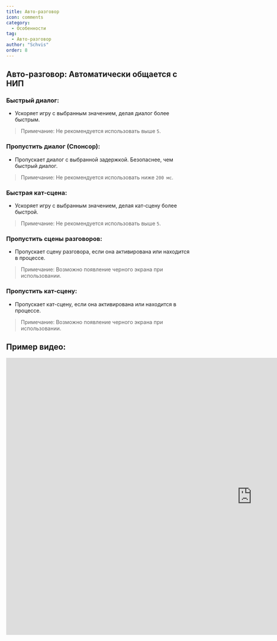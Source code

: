 ```yaml
---
title: Авто-разговор
icon: comments
category:
  - Особенности
tag:
  - Авто-разговор
author: "Schvis"
order: 8
---
```


## Авто-разговор: Автоматически общается с НИП
### Быстрый диалог:
- Ускоряет игру с выбранным значением, делая диалог более быстрым.
> Примечание: Не рекомендуется использовать выше `5`.
### Пропустить диалог (Спонсор): 
- Пропускает диалог с выбранной задержкой. Безопаснее, чем быстрый диалог.
> Примечание: Не рекомендуется использовать ниже `200 мс`.
### Быстрая кат-сцена:
- Ускоряет игру с выбранным значением, делая кат-сцену более быстрой.
> Примечание: Не рекомендуется использовать выше `5`.
### Пропустить сцены разговоров:
- Пропускает сцену разговора, если она активирована или находится в процессе.
> Примечание: Возможно появление черного экрана при использовании.
### Пропустить кат-сцену:
- Пропускает кат-сцену, если она активирована или находится в процессе.
> Примечание: Возможно появление черного экрана при использовании.

## Пример видео:

<div class="iframe-container"><iframe width="1328" height="747" src="https://www.youtube.com/embed/IS0BvLLO1xc?list=PL5eI1Tb64p56g27qfYk7VuFTz4FK6YrKa" title="Korepi - AutoTalk" frameborder="0" allow="accelerometer; autoplay; clipboard-write; encrypted-media; gyroscope; picture-in-picture; web-share" referrerpolicy="strict-origin-when-cross-origin" allowfullscreen></iframe></div>
